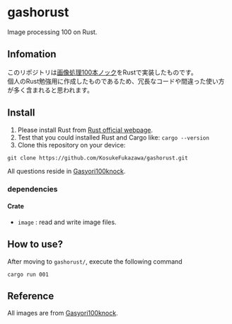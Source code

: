 # gashorust
Image processing 100 on Rust.

## Infomation
このリポジトリは[画像処理100本ノック](https://github.com/minido/Gasyori100knock-1)をRustで実装したものです。  
個人のRust勉強用に作成したものであるため、冗長なコードや間違った使い方が多く含まれると思われます。

## Install
1. Please install Rust from [Rust official webpage](https://www.rust-lang.org/learn/get-started). 
2. Test that you could installed Rust and Cargo like: `cargo --version`
3. Clone this repository on your device: 
```
git clone https://github.com/KosukeFukazawa/gashorust.git
```
All questions reside in [Gasyori100knock](https://github.com/minido/Gasyori100knock-1).

### dependencies
#### Crate
* `image` : read and write image files.

## How to use?
After moving to `gashorust/`, execute the following command
```
cargo run 001
```

## Reference
All images are from [Gasyori100knock](https://github.com/minido/Gasyori100knock-1).